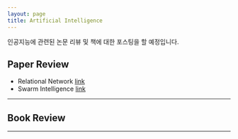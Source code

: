 ```yaml
---
layout: page
title: Artificial Intelligence
---
```


<p class="message">
  인공지능에 관련된 논문 리뷰 및 책에 대한 포스팅을 할 예정입니다.
</p>

## Paper Review

 * Relational Network [link](https://hong-sh.github.io)
 * Swarm Intelligence [link](https://hong-sh.github.io) 

 ------------------------------------------------------------------------------------------------

## Book Review



 ------------------------------------------------------------------------------------------------
